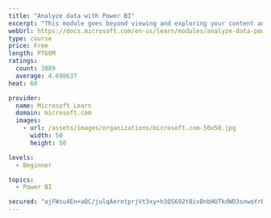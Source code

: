 ```yaml
---
title: "Analyze data with Power BI"
excerpt: "This module goes beyond viewing and exploring your content and explains how to interact with it by working with reports and dashboards to uncover and share new business insights."
webUrl: https://docs.microsoft.com/en-us/learn/modules/analyze-data-power-bi/
type: course
price: Free
length: PT60M
ratings:
  count: 3889
  average: 4.698637
heat: 60

provider:
  name: Microsoft Learn
  domain: microsoft.com
  images:
    - url: /assets/images/organizations/microsoft.com-50x50.jpg
      width: 50
      height: 50

levels:
  - Beginner

topics:
  - Power BI

secured: "ojFWsu4En+aQC/julqAerntprjVt3xy+h3QS692t8ivBnbHUTkdWD3snwoYrBHm6JhP6Bz8blKYJM5vhMgXJLT2xE/QNYPOv/F0JCZJi+PtaI6KoiKlHOYynBsiQtAoZDfXAOXyHdJyeg0TUIfi9wO7nbm71027vHmZe27b4J8Xbe5audbvXS7MHQkRwQ6mBfkM7iegUJHcquxrBJdI4G19+j+gV7nAqfJSru7UFEK0tJopiXg+TkkyJSM8H3I+r9xwoUHmkhdF2KgXfJbVvDJr+KkznhojMYnISWYBhVCXtG3gv3su+oBjUsjJFrHuYJBttH4l4+xwH9NfIODvK/mssGsXShEOG3uV1frrLaavtfsKROPyKQtaseDfpQwAYhdvx4ZzB8+/G+Fay4dS7yQ==;+ZWKU6D5JwQfuC1oUHXJQA=="
---
```


